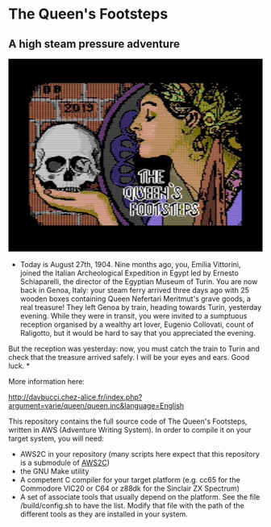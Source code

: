 # The Queen's Footsteps
## A high steam pressure adventure

![The Queen's Footsteps C64 splash screen ](./Screenshots/C64/C64_screenshot.jpg)

* Today is August 27th, 1904. Nine months ago, you, Emilia Vittorini, joined the Italian Archeological Expedition in Egypt led by Ernesto Schiaparelli, the director of the Egyptian Museum of Turin. You are now back in Genoa, Italy: your steam ferry arrived three days ago with 25 wooden boxes containing Queen Nefertari Meritmut's grave goods, a real treasure! They left Genoa by train, heading towards Turin, yesterday evening. While they were in transit, you were invited to a sumptuous reception organised by a wealthy art lover, Eugenio Collovati, count of Raligotto, but it would be hard to say that you appreciated the evening.

But the reception was yesterday: now, you must catch the train to Turin and check that the treasure arrived safely. I will be your eyes and ears. Good luck. *

More information here:

http://davbucci.chez-alice.fr/index.php?argument=varie/queen/queen.inc&language=English

This repository contains the full source code of The Queen's Footsteps, written in AWS (Adventure Writing System). In order to compile it on your target system, you will need:

- AWS2C in your repository (many scripts here expect that this repository is a submodule of [AWS2C](https://github.com/DarwinNE/aws2c))
- the GNU Make utility
- A competent C compiler for your target platform (e.g. cc65 for the Commodore VIC20 or C64 or z88dk for the Sinclair ZX Spectrum)
- A set of associate tools that usually depend on the platform. See the file /build/config.sh to have the list. Modify that file with the path of the different tools as they are installed in your system.


